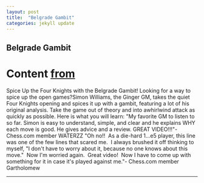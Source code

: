 ```yaml
---
layout: post
title:  "Belgrade Gambit"
categories: jekyll update
---
```


## Belgrade Gambit
# Content [from](https://www.chess.com/lessons/the-belgrade-gambit)
Spice Up the Four Knights with the Belgrade Gambit!
Looking for a way to spice up the open games?Simon Williams, the Ginger GM, takes the quiet Four Knights opening and spices it up with a gambit, featuring a lot of his original analysis. Take the game out of theory and into awhirlwind attack as quickly as possible.
Here is what you will learn:
"My favorite GM to listen to so far. Simon is easy to understand, simple, and clear and he explains WHY each move is good. He gives advice and a review. GREAT VIDEO!!!"- Chess.com member WATERZZ
"Oh no!!  As a die-hard 1...e5 player, this line was one of the few lines that scared me.  I always brushed it off thinking to myself, "I don't have to worry about it, because no one knows about this move."  Now I'm worried again.  Great video!  Now I have to come up with something for it in case it's played against me."- Chess.com member Gartholomew

---

